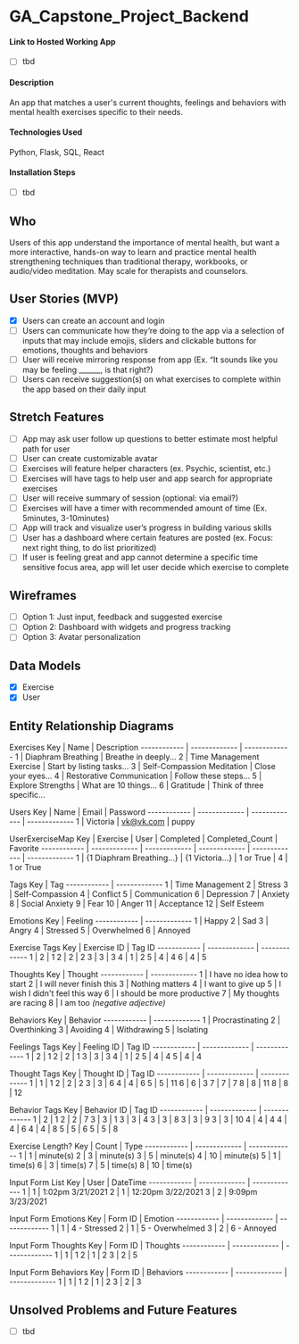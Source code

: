 # GA_Capstone_Project_Backend

#### Link to Hosted Working App
 - [ ] tbd 

#### Description 
An app that matches a user's current thoughts, feelings and behaviors with mental health exercises specific to their needs.

#### Technologies Used
Python, Flask, SQL, React 

#### Installation Steps
 - [ ] tbd

## Who
Users of this app understand the importance of mental health, but want a more interactive, hands-on way to learn and practice mental health strengthening techniques than traditional therapy, workbooks, or audio/video meditation. May scale for therapists and counselors.

## User Stories (MVP)
 - [x] Users can create an account and login
 - [ ] Users can communicate how they’re doing to the app via a selection of inputs that may include emojis, sliders and clickable buttons for emotions, thoughts and behaviors
 - [ ] User will receive mirroring response from app (Ex. “It sounds like you may be feeling ______, is that right?)
 - [ ] Users can receive suggestion(s) on what exercises to complete within the app based on their daily input

## Stretch Features
 - [ ] App may ask user follow up questions to better estimate most helpful path for user
 - [ ] User can create customizable avatar
 - [ ] Exercises will feature helper characters (ex. Psychic, scientist, etc.)
 - [ ] Exercises will have tags to help user and app search for appropriate exercises
 - [ ] User will receive summary of session (optional: via email?)
 - [ ] Exercises will have a timer with recommended amount of time (Ex. 5minutes, 3-10minutes)
 - [ ] App will track and visualize user’s progress in building various skills
 - [ ] User has a dashboard where certain features are posted (ex. Focus: next right thing, to do list prioritized)
 - [ ] If user is feeling great and app cannot determine a specific time sensitive focus area, app will let user decide which exercise to complete

## Wireframes
 - [ ] Option 1: Just input, feedback and suggested exercise
 - [ ] Option 2: Dashboard with widgets and progress tracking
 - [ ] Option 3: Avatar personalization

## Data Models
 - [x] Exercise
 - [x] User

## Entity Relationship Diagrams
Exercises
Key | Name | Description
------------ | -------------  | -------------
1 | Diaphram Breathing | Breathe in deeply...
2 | Time Management Exercise | Start by listing tasks...
3 | Self-Compassion Meditation | Close your eyes...
4 | Restorative Communication | Follow these steps...
5 | Explore Strengths | What are 10 things...
6 | Gratitude | Think of three specific...

Users
Key | Name | Email | Password
------------ | -------------  | -------------  | -------------
1 | Victoria | vk@vk.com | puppy

UserExerciseMap
Key | Exercise | User | Completed | Completed_Count | Favorite
------------ | -------------  | ------------- | ------------- | ------------- | -------------
1 | {1 Diaphram Breathing...} | {1 Victoria...} | 1 or True | 4 | 1 or True


Tags
Key | Tag
------------ | -------------
1 | Time Management
2 | Stress
3 | Self-Compassion
4 | Conflict
5 | Communication
6 | Depression
7 | Anxiety
8 | Social Anxiety
9 | Fear
10 | Anger
11 | Acceptance
12 | Self Esteem

Emotions
Key | Feeling
------------ | -------------
1 | Happy
2 | Sad
3 | Angry
4 | Stressed 
5 | Overwhelmed
6 | Annoyed

Exercise Tags
Key | Exercise ID | Tag ID
------------ | ------------- | -------------
1 | 2 | 1
2 | 2 | 2
3 | 3 | 3
4 | 1 | 2
5 | 4 | 4
6 | 4 | 5

Thoughts
Key | Thought
------------ | -------------
1 | I have no idea how to start
2 | I will never finish this
3 | Nothing matters
4 | I want to give up 
5 | I wish I didn't feel this way
6 | I should be more productive
7 | My thoughts are racing
8 | I am too _(negative adjective)_

Behaviors
Key | Behavior
------------ | -------------
1 | Procrastinating
2 | Overthinking
3 | Avoiding
4 | Withdrawing
5 | Isolating

Feelings Tags
Key | Feeling ID | Tag ID
------------ | ------------- | -------------
1 | 2 | 1
2 | 2 | 1
3 | 3 | 3
4 | 1 | 2
5 | 4 | 4
5 | 4 | 4

Thought Tags
Key | Thought ID | Tag ID
------------ | ------------- | -------------
1 | 1 | 1
2 | 2 | 2
3 | 3 | 6
4 | 4 | 6
5 | 5 | 11
6 | 6 | 3
7 | 7 | 7
8 | 8 | 11
8 | 8 | 12

Behavior Tags
Key | Behavior ID | Tag ID
------------ | ------------- | -------------
1 | 2 | 1
2 | 2 | 7
3 | 3 | 1
3 | 3 | 4
3 | 3 | 8
3 | 3 | 9
3 | 3 | 10
4 | 4 | 4
4 | 4 | 6
4 | 4 | 8
5 | 5 | 6
5 | 5 | 8

Exercise Length?
Key | Count | Type
------------ | ------------- | -------------
1 | 1 | minute(s)
2 | 3 | minute(s)
3 | 5 | minute(s)
4 | 10 | minute(s)
5 | 1 | time(s)
6 | 3 | time(s)
7 | 5 | time(s)
8 | 10 | time(s)

Input Form List
Key | User | DateTime
------------ | ------------- | -------------
1 | 1 | 1:02pm 3/21/2021
2 | 1 | 12:20pm 3/22/2021
3 | 2 | 9:09pm 3/23/2021

Input Form Emotions
Key | Form ID | Emotion
------------ | ------------- | -------------
1 | 1 | 4 - Stressed
2 | 1 | 5 - Overwhelmed
3 | 2 | 6 - Annoyed

Input Form Thoughts
Key | Form ID | Thoughts
------------ | ------------- | -------------
1 | 1 | 1
2 | 1 | 2
3 | 2 | 5

Input Form Behaviors
Key | Form ID | Behaviors
------------ | ------------- | -------------
1 | 1 | 1
2 | 1 | 2
3 | 2 | 3

## Unsolved Problems and Future Features
 - [ ] tbd
